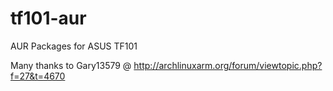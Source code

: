 # tf101-aur
AUR Packages for ASUS TF101

Many thanks to Gary13579 @ http://archlinuxarm.org/forum/viewtopic.php?f=27&t=4670
